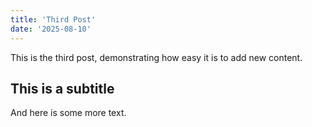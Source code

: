 ```yaml
---
title: 'Third Post'
date: '2025-08-10'
---
```


This is the third post, demonstrating how easy it is to add new content.

## This is a subtitle

And here is some more text.
